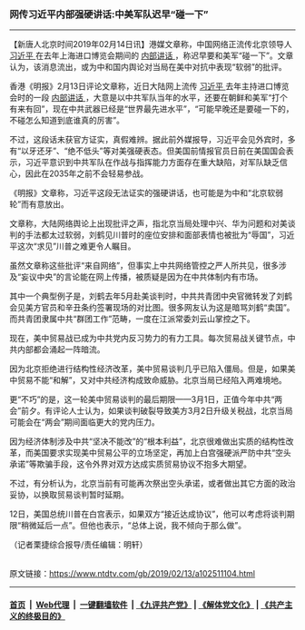 ### 网传习近平内部强硬讲话:中美军队迟早“碰一下”
------------------------

<div class="post_content">
 <p>
  【新唐人北京时间2019年02月14日讯】港媒文章称，中国网络正流传北京领导人
  <a href="https://www.ntdtv.com/gb/习近平.htm">
   习近平
  </a>
  在去年上海进口博览会期间的
  <a href="https://www.ntdtv.com/gb/内部讲话.htm">
   内部讲话
  </a>
  ，称迟早要和美军“碰一下”。文章认为，该消息流出，或为中和国内舆论对当局在美中对抗中表现“软弱”的批评。
 </p>
 <p>
  香港《明报》2月13日评论文章称，近日大陆网上流传
  <a href="https://www.ntdtv.com/gb/习近平.htm">
   习近平
  </a>
  去年主持进口博览会时的一段
  <a href="https://www.ntdtv.com/gb/内部讲话.htm">
   内部讲话
  </a>
  ，大意是以中共军队当年的水平，还要在朝鲜和美军“打个有来有回”，现在中共武器已经是“世界最先进水平”，“可能早晚还是要碰一下的，不碰怎么知道到底谁真的厉害”。
 </p>
 <p>
  不过，这段话未获官方证实，真假难辨。据此前外媒报导，习近平会见外宾时，多有“以牙还牙”、“绝不低头”等对美强硬表态。但美国前情报官员日前在美国国会表示，习近平意识到中共军队在作战与指挥能力方面存在重大缺陷，对军队缺乏信心，因此在2035年之前不会轻易参战。
 </p>
 <p>
  《明报》文章称，习近平这段无法证实的强硬讲话，也可能是为中和“北京软弱轮”而有意放出。
 </p>
 <p>
  文章称，大陆网络舆论上出现批评之声，指北京当局处理中兴、华为问题和对美谈判的手法都太过软弱，刘鹤见川普时的座位安排和面部表情也被批为“辱国”，习近平这次“求见”川普之难更令人瞩目。
 </p>
 <p>
  虽然文章称这些批评“来自网络”，但事实上中共网络管控之严人所共见，很多涉及“妄议中央”的言论能在网上传播，被质疑是因为在中共体制内有市场。
 </p>
 <p>
  其中一个典型例子是，刘鹤去年5月赴美谈判时，中共共青团中央官微转发了刘鹤会见美方官员和辛丑条约签署现场的对比图。很多网友认为这是暗骂刘鹤“卖国”。而共青团隶属中共“群团工作”范畴，一度在江派常委刘云山掌控之下。
 </p>
 <p>
  现在，美中贸易战已成为中共党内反习势力的有力工具。每次贸易战关键节点，中共内部都会涌起一阵暗流。
 </p>
 <p>
  因为北京拒绝进行结构性经济改革，美中贸易谈判几乎已陷入僵局。但是，如果美中贸易不能“和解”，又对中共经济构成致命威胁。北京当局已经陷入两难境地。
 </p>
 <p>
  更“不巧”的是，这一轮美中贸易谈判的最后期限——3月1日，正值今年中共“两会”前夕。有评论人士认为，如果谈判破裂导致美方3月2日升级关税战，北京当局可能会在“两会”期间面临更大的党内压力。
 </p>
 <p>
  因为经济体制涉及中共“坚决不能改”的“根本利益”，北京很难做出实质的结构性改革，而美国要求实现美中贸易公平的立场坚定，再加上白宫强硬派严防中共“空头承诺”等欺骗手段，这令外界对双方达成实质贸易协议不抱多大期望。
 </p>
 <p>
  不过，有分析认为，北京当前有可能再次祭出空头承诺，或者做出其它方面的政治妥协，以换取贸易谈判暂时延期。
 </p>
 <p>
  12日，美国总统川普在白宫表示，如果双方“接近达成协议”，他可以考虑将谈判期限“稍微延后一点”。但他也表示，“总体上说，我不倾向于那么做”。
 </p>
 <p>
  （记者栗捷综合报导/责任编辑：明轩）
 </p>
 <div class="single_ad">
 </div>
</div>

<br/>原文链接：https://www.ntdtv.com/gb/2019/02/13/a102511104.html


------------------------
#### [首页](https://github.com/gfw-breaker/banned-news/blob/master/README.md) &nbsp;|&nbsp; [Web代理](https://github.com/labour-camp/helloworld) &nbsp;|&nbsp; [一键翻墙软件](https://github.com/gfw-breaker/nogfw/blob/master/README.md) &nbsp;| [《九评共产党》](https://github.com/gfw-breaker/9ping.md/blob/master/README.md#九评之一评共产党是什么) | [《解体党文化》](https://github.com/gfw-breaker/jtdwh.md/blob/master/README.md) | [《共产主义的终极目的》](https://github.com/gfw-breaker/gczydzjmd.md/blob/master/README.md)


